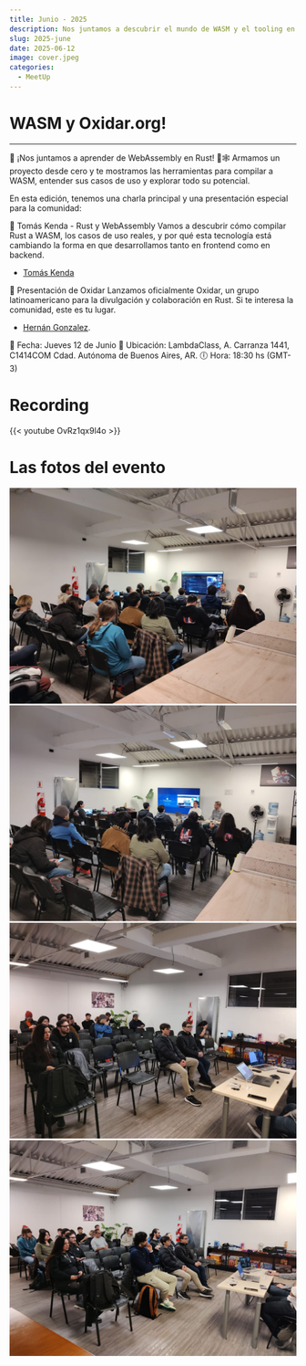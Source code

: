 ```yaml
---
title: Junio - 2025
description: Nos juntamos a descubrir el mundo de WASM y el tooling en Rust.
slug: 2025-june
date: 2025-06-12
image: cover.jpeg
categories:
  - MeetUp
---
```

# WASM y Oxidar.org!
---
📢 ¡Nos juntamos a aprender de WebAssembly en Rust! 🧪🕸️
Armamos un proyecto desde cero y te mostramos las herramientas para compilar a WASM, entender sus casos de uso y explorar todo su potencial.

En esta edición, tenemos una charla principal y una presentación especial para la comunidad:

🔹 Tomás Kenda - Rust y WebAssembly
Vamos a descubrir cómo compilar Rust a WASM, los casos de uso reales, y por qué esta tecnología está cambiando la forma en que desarrollamos tanto en frontend como en backend.
- [Tomás Kenda](https://www.linkedin.com/in/tomas-gabriel-kenda-1378197/)

🔹 Presentación de Oxidar
Lanzamos oficialmente Oxidar, un grupo latinoamericano para la divulgación y colaboración en Rust. Si te interesa la comunidad, este es tu lugar.
- [Hernán Gonzalez](http://linkedin.com/in/gonzalezhernan/).

📅 Fecha: Jueves 12 de Junio
📍 Ubicación: LambdaClass, A. Carranza 1441, C1414COM Cdad. Autónoma de Buenos Aires, AR.
🕕 Hora: 18:30 hs (GMT-3)

# Recording
{{< youtube OvRz1qx9l4o >}}

# Las fotos del evento

![](pics/1.jpeg) ![](pics/2.jpeg)
![](pics/3.jpeg) ![](pics/4.jpeg)
